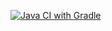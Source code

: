 [![Java CI with Gradle](https://github.com/irzh84/HW-Autotest-lesson3/actions/workflows/gradle.yml/badge.svg)](https://github.com/irzh84/HW-Autotest-lesson3/actions/workflows/gradle.yml)